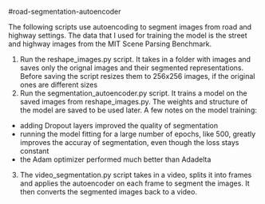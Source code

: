 #road-segmentation-autoencoder

The following scripts use autoencoding to segment images from road and highway settings. The data that I used for training the model is the street and highway images from the MIT Scene Parsing Benchmark. 

1. Run the reshape_images.py script. It takes in a folder with images and saves only the orignal images and their segmented representations. Before saving the script resizes them to 256x256 images, if the original ones are different sizes
2. Run the segmentation_autoencoder.py script. It trains a model on the saved images from reshape_images.py. The weights and structure of the model are saved to be used later.
A few notes on the model training:
  - adding Dropout layers improved the quality of segmentation
  - running the model fitting for a large number of epochs, like 500, greatly improves the accuray of segmentation, even though the loss stays constant
  - the Adam optimizer performed much better than Adadelta
3. The video_segmentation.py script takes in a video, splits it into frames and applies the autoencoder on each frame to segment the images. It then converts the segmented images back to a video. 
